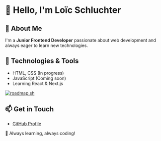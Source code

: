 # 👋 Hello, I'm Loïc Schluchter  

## 🚀 About Me  
I'm a **Junior Frontend Developer** passionate about web development and always eager to learn new technologies.  

## 🔧 Technologies & Tools  
- HTML, CSS (In progress)  
- JavaScript (Coming soon)  
- Learning React & Next.js  

[![roadmap.sh](https://roadmap.sh/card/tall/67c7c947580201fc775f82b0?variant=dark&roadmaps=frontend)](https://roadmap.sh)

## 📫 Get in Touch  
- [GitHub Profile](https://github.com/Loic-Schluchter)   

🚀 Always learning, always coding!  
